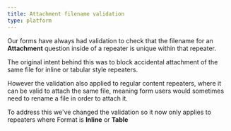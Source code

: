 ```yaml
---
title: Attachment filename validation
type: platform
---
```


Our forms have always had validation to check that the filename for an **Attachment** question inside of a repeater is unique within that repeater.

The original intent behind this was to block accidental attachment of the same file for inline or tabular style repeaters.

However the validation also applied to regular content repeaters, where it can be valid to attach the same file, meaning form users would sometimes need to rename a file in order to attach it.

To address this we've changed the validation so it now only applies to repeaters where Format is **Inline** or **Table**
